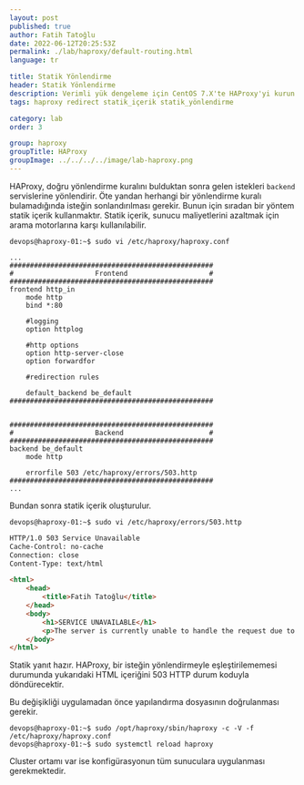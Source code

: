 ```yaml
---
layout: post
published: true
author: Fatih Tatoğlu
date: 2022-06-12T20:25:53Z
permalink: ./lab/haproxy/default-routing.html
language: tr

title: Statik Yönlendirme
header: Statik Yönlendirme
description: Verimli yük dengeleme için CentOS 7.X'te HAProxy'yi kurun. Hazırlık, kurulum, yapılandırma ve güvenlik için adım adım talimatları izleyin. Sorunsuz bir dağıtım sağlayın.
tags: haproxy redirect statik_içerik statik_yönlendirme

category: lab
order: 3

group: haproxy
groupTitle: HAProxy
groupImage: ../../../../image/lab-haproxy.png
---
```


HAProxy, doğru yönlendirme kuralını bulduktan sonra gelen istekleri `backend` servislerine yönlendirir. Öte yandan herhangi bir yönlendirme kuralı bulamadığında isteğin sonlandırılması gerekir. Bunun için sıradan bir yöntem statik içerik kullanmaktır. Statik içerik, sunucu maliyetlerini azaltmak için arama motorlarına karşı kullanılabilir.

```shell
devops@haproxy-01:~$ sudo vi /etc/haproxy/haproxy.conf
```

```nestedtext
...
##################################################
#                    Frontend                    #
##################################################
frontend http_in
    mode http
    bind *:80

    #logging
    option httplog

    #http options
    option http-server-close
    option forwardfor

    #redirection rules

    default_backend be_default
##################################################


##################################################
#                    Backend                     #
##################################################
backend be_default
    mode http

    errorfile 503 /etc/haproxy/errors/503.http
##################################################
...
```

Bundan sonra statik içerik oluşturulur.

```shell
devops@haproxy-01:~$ sudo vi /etc/haproxy/errors/503.http
```

```html
HTTP/1.0 503 Service Unavailable
Cache-Control: no-cache
Connection: close
Content-Type: text/html

<html>
    <head>
        <title>Fatih Tatoğlu</title>
    </head>
    <body>
        <h1>SERVICE UNAVAILABLE</h1>
        <p>The server is currently unable to handle the request due to a temporary overload or scheduled maintenance, which will likely be alleviated after some delay.</p>
    </body>
</html>
```

Statik yanıt hazır. HAProxy, bir isteğin yönlendirmeyle eşleştirilememesi durumunda yukarıdaki HTML içeriğini 503 HTTP durum koduyla döndürecektir.

Bu değişikliği uygulamadan önce yapılandırma dosyasının doğrulanması gerekir.

```shell
devops@haproxy-01:~$ sudo /opt/haproxy/sbin/haproxy -c -V -f /etc/haproxy/haproxy.conf
devops@haproxy-01:~$ sudo systemctl reload haproxy
```

Cluster ortamı var ise konfigürasyonun tüm sunuculara uygulanması gerekmektedir.
